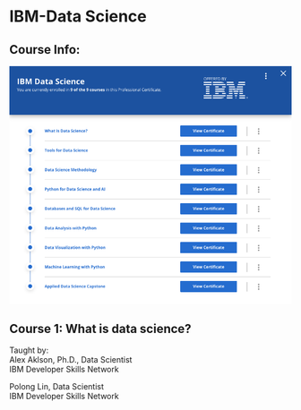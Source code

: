 # IBM-Data Science

## Course Info:   
![courseinfo](IBM_DataScience.png)


## Course 1: What is data science?   
Taught by:    
Alex Aklson, Ph.D., Data Scientist    
IBM Developer Skills Network    

Polong Lin, Data Scientist    
IBM Developer Skills Network    


